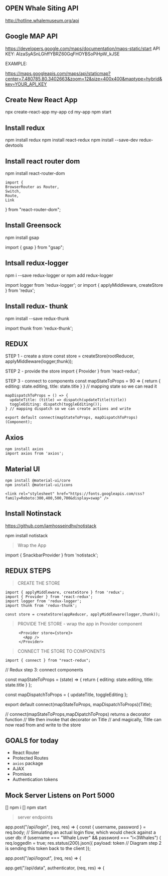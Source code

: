 ## OPEN Whale Siting API

http://hotline.whalemuseum.org/api

##  Google MAP API

https://developers.google.com/maps/documentation/maps-static/start
API KEY: AIzaSyASnLGhffYBRZ60GqFHOYBSoPiHpW_kJSE

EXAMPLE:

https://maps.googleapis.com/maps/api/staticmap?center=7.480785,80.3402663&zoom=12&size=400x400&maptype=hybrid&key=YOUR_API_KEY

## Create New React App
npx create-react-app my-app
cd my-app
npm start


## Install redux

  npm install redux
  npm install react-redux
  npm install --save-dev redux-devtools

## Install react router dom
  npm install react-router-dom

    import {
    BrowserRouter as Router,
    Switch,
    Route,
    Link
  } from "react-router-dom";

## Install Greensock
  npm install gsap

  import { gsap } from "gsap";

## Intsall redux-logger

  npm i --save redux-logger
  or
  npm add redux-logger


  import logger from 'redux-logger'; 
  or
  import { applyMiddleware, createStore } from 'redux';

## Install redux- thunk

  npm install --save redux-thunk

  import thunk from 'redux-thunk';




## REDUX 

  STEP 1 - create a store
    const store = createStore(rootReducer, applyMiddleware(logger,thunk));


  STEP 2 - provide the store
    import { Provider } from 'react-redux';

  STEP 3 - connect to components
    const mapStateToProps = 90 => {
      return {
      editing: state.editing,
      title: state.title
      }
    } // mapping state so we can read it

    mapDispatchToProps = () => {
      updateTitle: (title) => dispatch(updateTitle(title))
      toggleEditing: dispatch(toggleEditing());
    } // mapping dispatch so we can create actions and write

    export default connect(mapStateToProps, mapDispatchToProps)(Component);



  ## Axios
    npm install axios
    import axios from 'axios';

  ## Material UI

    npm install @material-ui/core
    npm install @material-ui/icons

    <link rel="stylesheet" href="https://fonts.googleapis.com/css?family=Roboto:300,400,500,700&display=swap" />

  ## Install Notinstack

  https://github.com/iamhosseindhv/notistack

  npm install notistack

  > Wrap the App

  import { SnackbarProvider } from 'notistack';

  <SnackbarProvider maxSnack={3}>
      <App />
  </SnackbarProvider>

  ## REDUX STEPS

  > CREATE THE STORE

    import { applyMiddleware, createStore } from 'redux';
    import { Provider } from 'react-redux';
    import logger from 'redux-logger';
    import thunk from 'redux-thunk';

    const store = createStore(appReducer, applyMiddleware(logger,thunk));

  >  PROVIDE THE STORE - wrap the app in Provider component
          
          <Provider store={store}>
            <App />
          </Provider>

  > CONNECT THE STORE TO COMPONENTS

    import { connect } from "react-redux";

  // Redux step 3: connect components

const mapStateToProps = (state) => {
  return {
    editing: state.editing,
    title: state.title
  }
};

const mapDispatchToProps = { updateTitle, toggleEditing };

export default connect(mapStateToProps, mapDispatchToProps)(Title);

// connect(mapStateToProps,mapDipatchToProps) returns a decorator function
// We then invoke that decorator on Title
// and magically, Title can now read from and write to the store

## GOALS for today

* React Router
* Protected Routes
* `axios` package
* AJAX
* Promises
* Authentication tokens


## Mock Server Listens on Port 5000

[] npm i
[] npm start

> server endpoints

  app.post("/api/login", (req, res) => {
    const { username, password } = req.body;
    // Simulating an actual login flow, which would check against a user db:
    if (username === "Whale Lover" && password === "i<3Whales") {
      req.loggedIn = true;
      res.status(200).json({
        payload: token // Diagram step 2 is sending this token back to the client
      });

  app.post("/api/logout", (req, res) => {

  app.get("/api/data", authenticator, (req, res) => {


